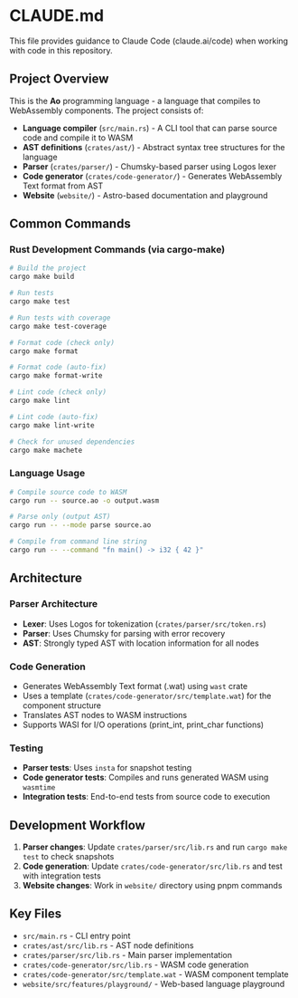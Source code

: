 # CLAUDE.md

This file provides guidance to Claude Code (claude.ai/code) when working with code in this repository.

## Project Overview

This is the **Ao** programming language - a language that compiles to WebAssembly components. The project consists of:

- **Language compiler** (`src/main.rs`) - A CLI tool that can parse source code and compile it to WASM
- **AST definitions** (`crates/ast/`) - Abstract syntax tree structures for the language
- **Parser** (`crates/parser/`) - Chumsky-based parser using Logos lexer
- **Code generator** (`crates/code-generator/`) - Generates WebAssembly Text format from AST
- **Website** (`website/`) - Astro-based documentation and playground

## Common Commands

### Rust Development Commands (via cargo-make)

```bash
# Build the project
cargo make build

# Run tests
cargo make test

# Run tests with coverage
cargo make test-coverage

# Format code (check only)
cargo make format

# Format code (auto-fix)
cargo make format-write

# Lint code (check only)
cargo make lint

# Lint code (auto-fix)
cargo make lint-write

# Check for unused dependencies
cargo make machete
```

### Language Usage

```bash
# Compile source code to WASM
cargo run -- source.ao -o output.wasm

# Parse only (output AST)
cargo run -- --mode parse source.ao

# Compile from command line string
cargo run -- --command "fn main() -> i32 { 42 }"
```

## Architecture

### Parser Architecture

- **Lexer**: Uses Logos for tokenization (`crates/parser/src/token.rs`)
- **Parser**: Uses Chumsky for parsing with error recovery
- **AST**: Strongly typed AST with location information for all nodes

### Code Generation

- Generates WebAssembly Text format (.wat) using `wast` crate
- Uses a template (`crates/code-generator/src/template.wat`) for the component structure
- Translates AST nodes to WASM instructions
- Supports WASI for I/O operations (print_int, print_char functions)

### Testing

- **Parser tests**: Uses `insta` for snapshot testing
- **Code generator tests**: Compiles and runs generated WASM using `wasmtime`
- **Integration tests**: End-to-end tests from source code to execution

## Development Workflow

1. **Parser changes**: Update `crates/parser/src/lib.rs` and run `cargo make test` to check snapshots
2. **Code generation**: Update `crates/code-generator/src/lib.rs` and test with integration tests
3. **Website changes**: Work in `website/` directory using pnpm commands

## Key Files

- `src/main.rs` - CLI entry point
- `crates/ast/src/lib.rs` - AST node definitions
- `crates/parser/src/lib.rs` - Main parser implementation
- `crates/code-generator/src/lib.rs` - WASM code generation
- `crates/code-generator/src/template.wat` - WASM component template
- `website/src/features/playground/` - Web-based language playground
